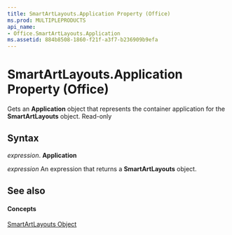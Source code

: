 ```yaml
---
title: SmartArtLayouts.Application Property (Office)
ms.prod: MULTIPLEPRODUCTS
api_name:
- Office.SmartArtLayouts.Application
ms.assetid: 884b8508-1860-f21f-a3f7-b236909b9efa
---
```



# SmartArtLayouts.Application Property (Office)

Gets an  **Application** object that represents the container application for the **SmartArtLayouts** object. Read-only


## Syntax

 _expression_. **Application**

 _expression_ An expression that returns a **SmartArtLayouts** object.


## See also


#### Concepts


[SmartArtLayouts Object](smartartlayouts-object-office.md)


